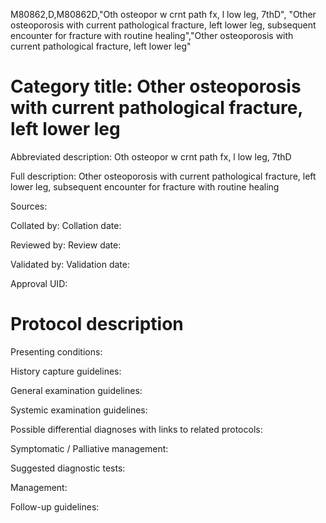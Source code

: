 M80862,D,M80862D,"Oth osteopor w crnt path fx, l low leg, 7thD", "Other osteoporosis with current pathological fracture, left lower leg, subsequent encounter for fracture with routine healing","Other osteoporosis with current pathological fracture, left lower leg"
# Category title: Other osteoporosis with current pathological fracture, left lower leg

Abbreviated description: Oth osteopor w crnt path fx, l low leg, 7thD

Full description: Other osteoporosis with current pathological fracture, left lower leg, subsequent encounter for fracture with routine healing

Sources:

Collated by:
Collation date:

Reviewed by:
Review date:

Validated by:
Validation date:

Approval UID:

# Protocol description

Presenting conditions:

History capture guidelines:

General examination guidelines:

Systemic examination guidelines:

Possible differential diagnoses with links to related protocols:

Symptomatic / Palliative management:

Suggested diagnostic tests:

Management:

Follow-up guidelines:
